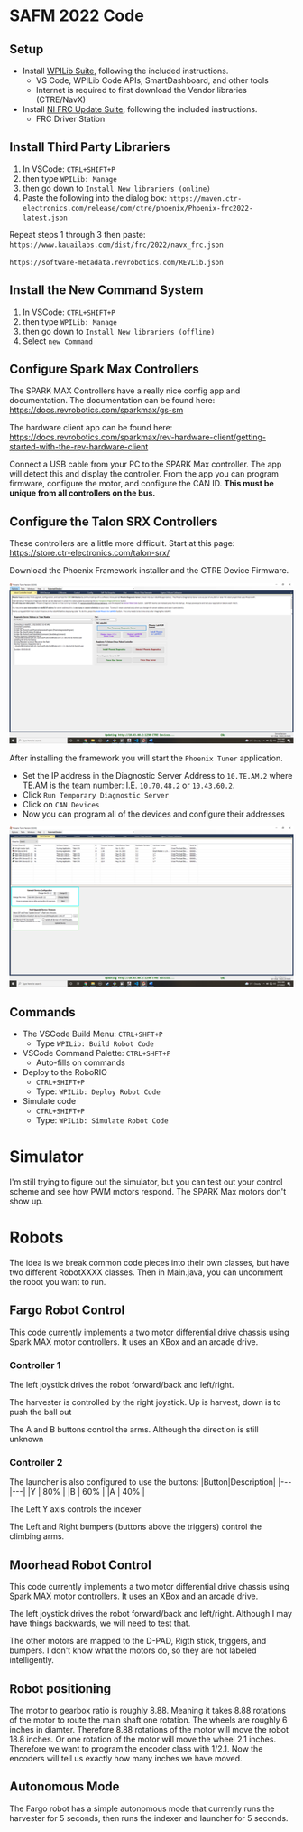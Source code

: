 # SAFM 2022 Code


## Setup

- Install [WPILib Suite](https://github.com/wpilibsuite/allwpilib/releases/latest), following the included instructions.
  - VS Code, WPILib Code APIs, SmartDashboard, and other tools
  - Internet is required to first download the Vendor libraries (CTRE/NavX)
- Install [NI FRC Update Suite](http://www.ni.com/download/labview-for-frc-18.0/7841/en/), following the included instructions.
  - FRC Driver Station

## Install Third Party Librariers

1. In VSCode: `CTRL+SHIFT+P` 
2. then type `WPILib: Manage`
3. then go down to `Install New librariers (online)`
4. Paste the following into the dialog box:
`https://maven.ctr-electronics.com/release/com/ctre/phoenix/Phoenix-frc2022-latest.json`

Repeat steps 1 through 3 then paste:
`https://www.kauailabs.com/dist/frc/2022/navx_frc.json`

`https://software-metadata.revrobotics.com/REVLib.json`

## Install the New Command System
1. In VSCode: `CTRL+SHIFT+P` 
2. then type `WPILib: Manage`
3. then go down to `Install New librariers (offline)`
4. Select `new Command`

## Configure Spark Max Controllers

The SPARK MAX Controllers have a really nice config app and documentation. The documentation can be found here: https://docs.revrobotics.com/sparkmax/gs-sm

The hardware client app can be found here: https://docs.revrobotics.com/sparkmax/rev-hardware-client/getting-started-with-the-rev-hardware-client

Connect a USB cable from your PC to the SPARK Max controller. The app will detect this and display the controller. From the app you can program firmware, configure the motor, and configure the CAN ID. **This must be unique from all controllers on the bus.**

## Configure the Talon SRX Controllers

These controllers are a little more difficult. Start at this page:
https://store.ctr-electronics.com/talon-srx/

Download the Phoenix Framework installer and the CTRE Device Firmware. 

![Phoenix Tuner](assets/phoenix_tuner_1.jpg)

After installing the framework you will start the `Phoenix Tuner` application.
 - Set the IP address in the Diagnostic Server Address to `10.TE.AM.2` where TE.AM is the team number: I.E. `10.70.48.2` or `10.43.60.2`.
 - Click `Run Temporary Diagnostic Server`
 - Click on `CAN Devices`
 - Now you can program all of the devices and configure their addresses

![Phoenix Tuner configure](assets/phoenix_tuner_2.jpg)

## Commands

- The VSCode Build Menu: `CTRL+SHFT+P`
  - Type `WPILib: Build Robot Code`
- VSCode Command Palette: `CTRL+SHFT+P`
  - Auto-fills on commands
- Deploy to the RoboRIO
  - `CTRL+SHIFT+P`
  - Type: `WPILib: Deploy Robot Code`
- Simulate code
  - `CTRL+SHIFT+P`
  - Type: `WPILib: Simulate Robot Code`

# Simulator

I'm still trying to figure out the simulator, but you can test out your control scheme and see how PWM motors respond. The SPARK Max motors don't show up.

# Robots

The idea is we break common code pieces into their own classes, but have two different RobotXXXX classes. Then in Main.java, you can uncomment the robot you want to run.

## Fargo Robot Control

This code currently implements a two motor differential drive chassis using Spark MAX motor controllers. It uses an XBox and an arcade drive.

### Controller 1
The left joystick drives the robot forward/back and left/right.

The harvester is controlled by the right joystick. Up is harvest, down is to push the ball out

The A and B buttons control the arms. Although the direction is still unknown

### Controller 2

The launcher is also configured to use the buttons:
|Button|Description|
|---|---|
|Y | 80% |
|B | 60% |
|A | 40% |

The Left Y axis controls the indexer

The Left and Right bumpers (buttons above the triggers) control the climbing arms.

## Moorhead Robot Control

This code currently implements a two motor differential drive chassis using Spark MAX motor controllers. It uses an XBox and an arcade drive.

The left joystick drives the robot forward/back and left/right. Although I may have things backwards, we will need to test that. 

The other motors are mapped to the D-PAD, Rigth stick, triggers, and bumpers. I don't know
what the motors do, so they are not labeled intelligently. 

## Robot positioning

The motor to gearbox ratio is roughly 8.88. Meaning it takes 8.88 rotations of the motor to route the main shaft one rotation. The wheels are roughly 6 inches in diamter. 
Therefore 8.88 rotations of the motor will move the robot 18.8 inches. Or one rotation of
the motor will move the wheel 2.1 inches. Therefore we want to program the encoder class
with 1/2.1. Now the encoders will tell us exactly how many inches we have moved.

## Autonomous Mode

The Fargo robot has a simple autonomous mode that currently runs the harvester for 5 seconds, then runs the indexer and launcher for 5 seconds. 